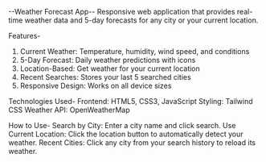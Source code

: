 --Weather Forecast App--
Responsive web application that provides real-time weather data and 5-day forecasts for any city  or your current location.

Features-
1. Current Weather: Temperature, humidity, wind speed, and conditions
2. 5-Day Forecast: Daily weather predictions with icons
3. Location-Based: Get weather for your current location
4. Recent Searches: Stores your last 5 searched cities
5. Responsive Design: Works on all device sizes

Technologies Used-
Frontend: HTML5, CSS3, JavaScript
Styling: Tailwind CSS
Weather API: OpenWeatherMap

How to Use-
Search by City:
Enter a city name and click search.
Use Current Location:
Click the location button to automatically detect your weather.
Recent Cities:
Click any city from your search history to reload its weather.
